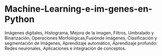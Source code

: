 # Machine-Learning-e-im-genes-en-Python
 Imágenes digitales, Histograma, Mejora de la imagen, Filtros, Umbralado y Binarización, Operaciones Morfológicas,Fusiónde imágenes, Clasificación y segmentación de Imágenes, Aprendizaje automático, Aprendizaje profundo: Redes neuronales, Aplicaciones e integración de conceptos.
